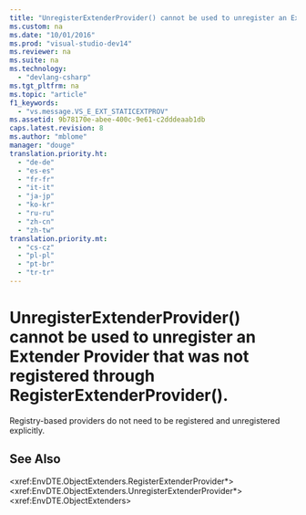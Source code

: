 ```yaml
---
title: "UnregisterExtenderProvider() cannot be used to unregister an Extender Provider that was not registered through RegisterExtenderProvider()."
ms.custom: na
ms.date: "10/01/2016"
ms.prod: "visual-studio-dev14"
ms.reviewer: na
ms.suite: na
ms.technology: 
  - "devlang-csharp"
ms.tgt_pltfrm: na
ms.topic: "article"
f1_keywords: 
  - "vs.message.VS_E_EXT_STATICEXTPROV"
ms.assetid: 9b78170e-abee-400c-9e61-c2dddeaab1db
caps.latest.revision: 8
ms.author: "mblome"
manager: "douge"
translation.priority.ht: 
  - "de-de"
  - "es-es"
  - "fr-fr"
  - "it-it"
  - "ja-jp"
  - "ko-kr"
  - "ru-ru"
  - "zh-cn"
  - "zh-tw"
translation.priority.mt: 
  - "cs-cz"
  - "pl-pl"
  - "pt-br"
  - "tr-tr"
---
```

# UnregisterExtenderProvider() cannot be used to unregister an Extender Provider that was not registered through RegisterExtenderProvider().
Registry-based providers do not need to be registered and unregistered explicitly.  
  
## See Also  
 \<xref:EnvDTE.ObjectExtenders.RegisterExtenderProvider*>   
 \<xref:EnvDTE.ObjectExtenders.UnregisterExtenderProvider*>   
 \<xref:EnvDTE.ObjectExtenders>
